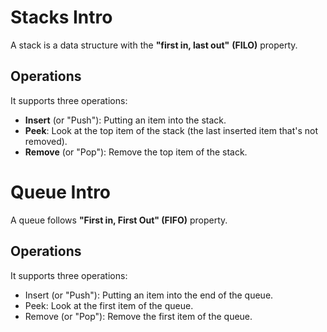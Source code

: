 # Stacks Intro 

A stack is a data structure with the **"first in, last out"** **(FILO)** property.

## Operations 

It supports three operations:

- **Insert** (or "Push"): Putting an item into the stack.
- **Peek**: Look at the top item of the stack (the last inserted item that's not removed).
- **Remove** (or "Pop"): Remove the top item of the stack.

# Queue Intro

A queue follows **"First in, First Out" (FIFO)** property.

## Operations 

It supports three operations:

- Insert (or "Push"): Putting an item into the end of the queue.
- Peek: Look at the first item of the queue.
- Remove (or "Pop"): Remove the first item of the queue.
